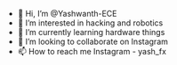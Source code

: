 - 👋 Hi, I’m @Yashwanth-ECE
- 👀 I’m interested in hacking and robotics
- 🌱 I’m currently learning hardware things 
- 💞️ I’m looking to collaborate on Instagram 
- 📫 How to reach me Instagram - yash_fx 

<!---
Yashwanth-EH/Yashwanth-EH is a ✨ special ✨ repository because its `README.md` (this file) appears on your GitHub profile.
You can click the Preview link to take a look at your changes.
--->
